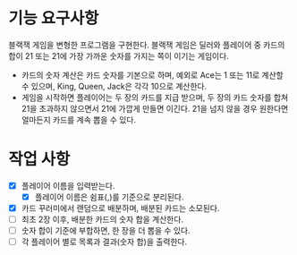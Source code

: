 # 기능 요구사항
블랙잭 게임을 변형한 프로그램을 구현한다. 블랙잭 게임은 딜러와 플레이어 중 카드의 합이 21 또는 21에 가장 가까운 숫자를 가지는 쪽이 이기는 게임이다.

- 카드의 숫자 계산은 카드 숫자를 기본으로 하며, 예외로 Ace는 1 또는 11로 계산할 수 있으며, King, Queen, Jack은 각각 10으로 계산한다.
- 게임을 시작하면 플레이어는 두 장의 카드를 지급 받으며, 두 장의 카드 숫자를 합쳐 21을 초과하지 않으면서 21에 가깝게 만들면 이긴다. 21을 넘지 않을 경우 원한다면 얼마든지 카드를 계속 뽑을 수 있다.

# 작업 사항
- [X] 플레이어 이름을 입력받는다.
  - [X] 플레이어 이름은 쉼표(,)를 기준으로 분리된다.
- [X] 카드 꾸러미에서 랜덤으로 배분하며, 배분된 카드는 소모된다.
- [ ] 최초 2장 이후, 배분한 카드의 숫자 합을 계산한다.
- [ ] 숫자 합이 기준에 부합하면, 한 장을 더 뽑을 수 있다.
- [ ] 각 플레이어 별로 목록과 결과(숫자 합)을 출력한다.
